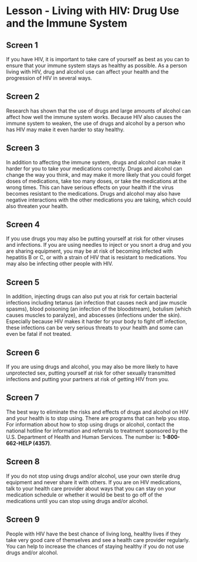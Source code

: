 # Lesson - Living with HIV: Drug Use and the Immune System

## Screen 1
If you have HIV, it is important to take care of yourself as best as you can to ensure that your immune system stays as healthy as possible. As a person living with HIV, drug and alcohol use can affect your health and the progression of HIV in several ways.

## Screen 2
Research has shown that the use of drugs and large amounts of alcohol can affect how well the immune system works. Because HIV also causes the immune system to weaken, the use of drugs and alcohol by a person who has HIV may make it even harder to stay healthy.

## Screen 3
In addition to affecting the immune system, drugs and alcohol can make it harder for you to take your medications correctly. Drugs and alcohol can change the way you think, and may make it more likely that you could forget doses of medications, take too many doses, or take the medications at the wrong times. This can have serious effects on your health if the virus becomes resistant to the medications. Drugs and alcohol may also have negative interactions with the other medications you are taking, which could also threaten your health.

## Screen 4
If you use drugs you may also be putting yourself at risk for other viruses and infections. If you are using needles to inject or you snort a drug and you are sharing equipment, you may be at risk of becoming infected with hepatitis B or C, or with a strain of HIV that is resistant to medications. You may also be infecting other people with HIV.

## Screen 5
In addition, injecting drugs can also put you at risk for certain bacterial infections including tetanus (an infection that causes neck and jaw muscle spasms), blood poisoning (an infection of the bloodstream), botulism (which causes muscles to paralyze), and abscesses (infections under the skin). Especially because HIV makes it harder for your body to fight off infection, these infections can be very serious threats to your health and some can even be fatal if not treated.

## Screen 6
If you are using drugs and alcohol, you may also be more likely to have unprotected sex, putting yourself at risk for other sexually transmitted infections and putting your partners at risk of getting HIV from you.

## Screen 7
The best way to eliminate the risks and effects of drugs and alcohol on HIV and your health is to stop using. There are programs that can help you stop. For information about how to stop using drugs or alcohol, contact the national hotline for information and referrals to treatment sponsored by the U.S. Department of Health and Human Services. The number is: **1-800-662-HELP (4357)**.

## Screen 8
If you do not stop using drugs and/or alcohol, use your own sterile drug equipment and never share it with others. If you are on HIV medications, talk to your health care provider about ways that you can stay on your medication schedule or whether it would be best to go off of the medications until you can stop using drugs and/or alcohol.

## Screen 9
People with HIV have the best chance of living long, healthy lives if they take very good care of themselves and see a health care provider regularly. You can help to increase the chances of staying healthy if you do not use drugs and/or alcohol.


